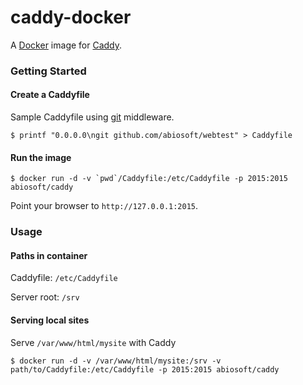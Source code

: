 # caddy-docker

A [Docker](http://docker.com) image for [Caddy](http://caddyserver.com).

### Getting Started

#### Create a Caddyfile

Sample Caddyfile using [git](https://caddyserver.com/docs/git) middleware.

```
$ printf "0.0.0.0\ngit github.com/abiosoft/webtest" > Caddyfile
```

#### Run the image

```
$ docker run -d -v `pwd`/Caddyfile:/etc/Caddyfile -p 2015:2015 abiosoft/caddy
```

Point your browser to `http://127.0.0.1:2015`.

### Usage

#### Paths in container

Caddyfile: `/etc/Caddyfile`

Server root: `/srv`

#### Serving local sites

Serve `/var/www/html/mysite` with Caddy

```
$ docker run -d -v /var/www/html/mysite:/srv -v path/to/Caddyfile:/etc/Caddyfile -p 2015:2015 abiosoft/caddy
```
